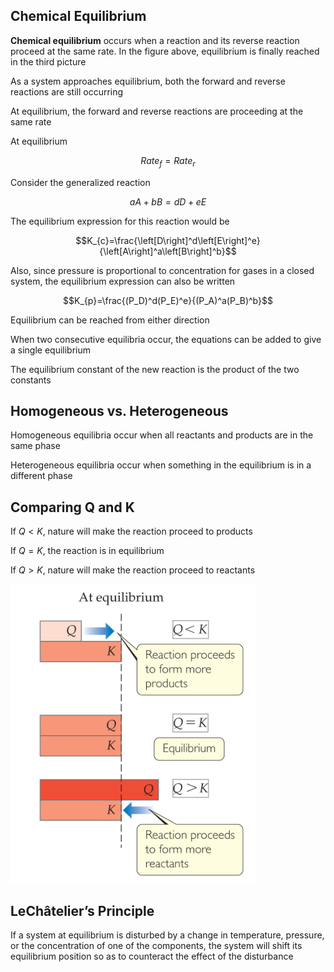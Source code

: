 ## Chemical Equilibrium
**Chemical equilibrium** occurs when a reaction and its reverse reaction proceed at the same rate. In the figure above, equilibrium is finally reached in the third picture

As a system approaches equilibrium, both the forward and reverse reactions are still occurring

At equilibrium, the forward and reverse reactions are proceeding at the same rate

At equilibrium

$$Rate_f=Rate_r$$

Consider the generalized reaction

$$aA+bB=dD+eE$$

The equilibrium expression for this reaction would be

$$K_{c}=\frac{\left[D\right]^d\left[E\right]^e}{\left[A\right]^a\left[B\right]^b}$$

Also, since pressure is proportional to concentration for gases in a closed system, the equilibrium expression can also be written

$$K_{p}=\frac{(P_D)^d(P_E)^e}{(P_A)^a(P_B)^b}$$

Equilibrium can be reached from either direction

When two consecutive equilibria occur, the equations can be added to give a single equilibrium

The equilibrium constant of the new reaction is the product of the two constants

## Homogeneous vs. Heterogeneous
Homogeneous equilibria occur when all reactants and products are in the same phase

Heterogeneous equilibria occur when something in the equilibrium is in a different phase

## Comparing Q and K
If $Q < K$, nature will make the reaction proceed to products

If $Q = K$, the reaction is in equilibrium

If $Q > K$, nature will make the reaction proceed to reactants

![avatar](img/11.2.1.png)

## LeChâtelier’s Principle

If a system at equilibrium is disturbed by a change in temperature, pressure, or the concentration of one of the components, the system will shift its equilibrium position so as to counteract the effect of the disturbance